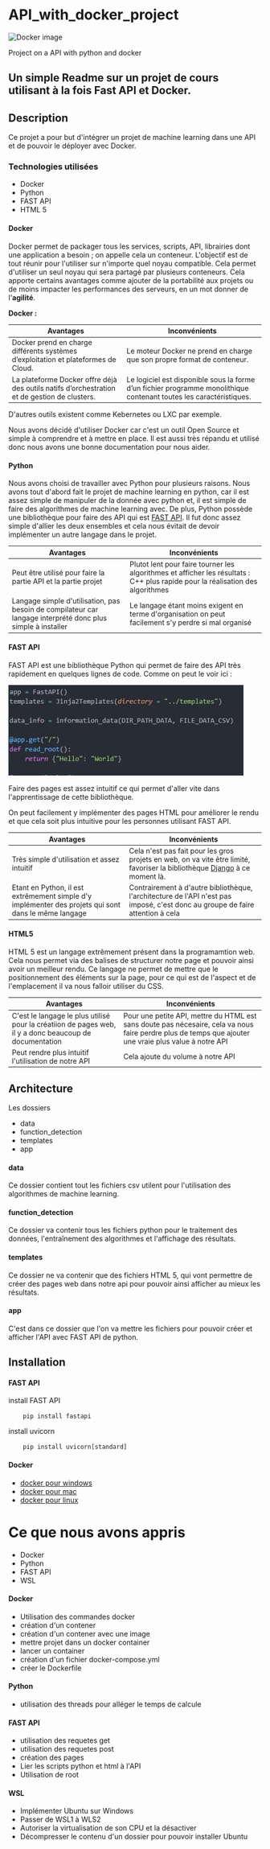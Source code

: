 # API_with_docker_project
![Docker image](https://www.docker.com/sites/default/files/d8/styles/role_icon/public/2019-07/horizontal-logo-monochromatic-white.png)


Project on a API with python and docker

## Un simple Readme sur un projet de cours utilisant à la fois Fast API et Docker.



## Description

Ce projet a pour but d'intégrer un projet de machine learning dans une API et de pouvoir le déployer avec Docker. 



### Technologies utilisées

* Docker
* Python
* FAST API
* HTML 5

#### Docker
Docker permet de packager tous les services, scripts, API, librairies dont une application 
a besoin ; on appelle cela un conteneur. L'objectif est de tout réunir pour l'utiliser
sur n'importe quel noyau compatible. Cela permet d'utiliser un seul noyau qui sera partagé
par plusieurs conteneurs. Cela apporte certains avantages comme ajouter de la portabilité 
aux projets ou de moins impacter les performances des serveurs, en un mot donner de l'**agilité**.

**Docker :**

| Avantages | Inconvénients | 
|-----------|---------------|
| Docker prend en charge différents systèmes d’exploitation et plateformes de Cloud.| Le moteur Docker ne prend en charge que son propre format de conteneur. |
| La plateforme Docker offre déjà des outils natifs d’orchestration et de gestion de clusters. | Le logiciel est disponible sous la forme d’un fichier programme monolithique contenant toutes les caractéristiques. |

D'autres outils existent comme Kebernetes ou LXC par exemple.  

Nous avons décidé d'utiliser Docker car c'est un outil Open Source et simple à comprendre et à mettre en place. Il est aussi 
très répandu et utilisé donc nous avons une bonne documentation pour nous aider.

#### Python
Nous avons choisi de travailler avec Python pour plusieurs raisons. Nous avons tout d'abord fait le projet de machine learning en python, car il est assez simple de manipuler de la donnée avec python et, il est simple de faire des algorithmes de machine learning avec. De plus, Python possède une bibliothèque pour faire des API qui est [FAST API](https://fastapi.tiangolo.com/). Il fut donc assez simple d'allier les deux ensembles et cela nous évitait de devoir implémenter un autre langage dans le projet.  

| Avantages  | Inconvénients |
|----------- |------------- |
| Peut être utilisé pour faire la partie API et la partie projet | Plutot lent pour faire tourner les algorithmes et afficher les résultats : C++ plus rapide pour la réalisation des algorithmes |
| Langage simple d'utilisation, pas besoin de compilateur car langage interprété donc plus simple à installer | Le langage étant moins exigent en terme d'organisation on peut facilement s'y perdre si mal organisé |


#### FAST API 
FAST API est une bibliothèque Python qui permet de faire des API très rapidement en quelques lignes de code. Comme on peut le voir ici : 

![image_code_fast_api](/images/API_code.png)

Faire des pages est assez intuitif ce qui permet d'aller vite dans l'apprentissage de cette bibliothèque. 

On peut facilement y implémenter des pages HTML pour améliorer le rendu et que cela soit plus intuitive pour les personnes utilisant FAST API. 

| Avantages  | Inconvénients |
|----------- |------------- |
| Très simple d'utilisation et assez intuitif | Cela n'est pas fait pour les gros projets en web, on va vite être limité, favoriser la bibliothèque [Django](https://www.djangoproject.com/) à ce moment là.  |
| Etant en Python, il est extrêmement simple d'y implémenter des projets qui sont dans le même langage | Contrairement à d'autre bibliothèque, l'architecture de l'API n'est pas imposé, c'est donc au groupe de faire attention à cela |

#### HTML5
HTML 5 est un langage extrêmement présent dans la programamtion web. Cela nous permet via des balises de structurer notre page et pouvoir ainsi avoir un meilleur rendu. Ce langage ne permet de mettre que le positionnement des éléments sur la page, pour ce qui est de l'aspect et de l'emplacement il va nous falloir utiliser du CSS. 

| Avantages  | Inconvénients |
|----------- |------------- |
| C'est le langage le plus utilisé pour la créatiion de pages web, il y a donc beaucoup de documentation | Pour une petite API, mettre du HTML est sans doute pas nécesaire, cela va nous faire perdre plus de temps que ajouter une vraie plus value à notre API |
| Peut rendre plus intuitif l'utilisation de notre API | Cela ajoute du volume à notre API |



## Architecture

Les dossiers

* data
* function_detection
* templates
* app

#### data 
Ce dossier contient tout les fichiers csv utilent pour l'utilisation des algorithmes de machine learning.

#### function_detection 
Ce dossier va contenir tous les fichiers python pour le traitement des données, l'entraînement des algorithmes et l'affichage des résultats.

#### templates 
Ce dossier ne va contenir que des fichiers HTML 5, qui vont permettre de créer des pages web dans notre api pour pouvoir ainsi afficher au mieux les résultats.

#### app 
C'est dans ce dossier que l'on va mettre les fichiers pour pouvoir créer et afficher l'API avec FAST API de python. 


## Installation 

#### FAST API 
install FAST API 

        pip install fastapi

install uvicorn 

        pip install uvicorn[standard]

#### Docker
* [docker pour windows](https://docs.docker.com/docker-for-windows/install/)
* [docker pour mac](https://docs.docker.com/docker-for-mac/install/)
* [docker pour linux](https://docs.docker.com/engine/install/)


# Ce que nous avons appris

* Docker
* Python
* FAST API
* WSL

#### Docker 

- Utilisation des commandes docker  
- création d'un contener 
- création d'un contener avec une image 
- mettre projet dans un docker container
- lancer un container
- création d'un fichier docker-compose.yml
- créer le Dockerfile

#### Python
- utilisation des threads pour alléger le temps de calcule 

#### FAST API 
- utilisation des requetes get 
- utilisation des requetes post 
- création des pages  
- Lier les scripts python et html à l'API
- Utilisation de root

#### WSL
- Implémenter Ubuntu sur Windows
- Passer de WSL1 à WLS2 
- Autoriser la virtualisation de son CPU et la désactiver
- Décompresser le contenu d'un dossier pour pouvoir installer Ubuntu


      